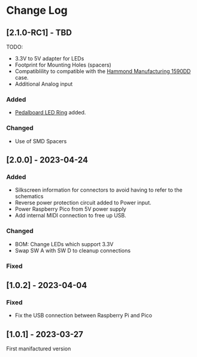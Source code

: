 # Change Log

## [2.1.0-RC1] - TBD

TODO:
 - 3.3V to 5V adapter for LEDs
 - Footprint for Mounting Holes (spacers)
 - Compatiblility to compatible with the [Hammond Manufacturing 1590DD](https://www.hammfg.com/files/parts/pdf/1590DD.pdf) case.
 - Additional Analog input


### Added
- [Pedalboard LED Ring](https://github.com/pedalboard/pedalboard-led-ring) added.

### Changed
- Use of SMD Spacers


 
## [2.0.0] - 2023-04-24
 
### Added

- Silkscreen information for connectors to avoid having to refer to the schematics
- Reverse power protection circuit added to Power input.
- Power Raspberry Pico from 5V power supply
- Add internal MIDI connection to free up USB.
 
### Changed
- BOM: Change LEDs which support 3.3V
- Swap SW A with SW D to cleanup connections
 
### Fixed
 
## [1.0.2] - 2023-04-04
 
### Fixed

- Fix the USB connection between Raspberry Pi and Pico
 
## [1.0.1] - 2023-03-27

First manifactured version 
